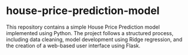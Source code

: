 # house-price-prediction-model
This repository contains a simple House Price Prediction model implemented using Python. The project follows a structured process, including data cleaning, model development using Ridge regression, and the creation of a web-based user interface using Flask.

